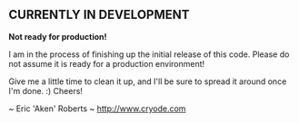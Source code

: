 ## CURRENTLY IN DEVELOPMENT

**Not ready for production!**

I am in the process of finishing up the initial release of this code. Please
do not assume it is ready for a production environment!

Give me a little time to clean it up, and I'll be sure to spread it around
once I'm done. :) Cheers!

~ Eric 'Aken' Roberts
~ http://www.cryode.com